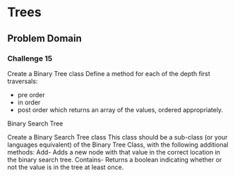 # Trees

## Problem Domain

### Challenge 15

Create a Binary Tree class
Define a method for each of the depth first traversals:
- pre order
- in order
- post order which returns an array of the values, ordered appropriately.


Binary Search Tree

Create a Binary Search Tree class
This class should be a sub-class (or your languages equivalent) of the Binary Tree Class, with the following additional methods:
Add- Adds a new node with that value in the correct location in the binary search tree.
Contains- Returns a boolean indicating whether or not the value is in the tree at least once.
